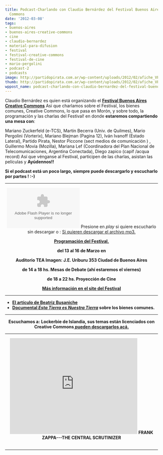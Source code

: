 ```yaml
---
title: Podcast-Charlando con Claudio Bernárdez del Festival Buenos Aires Creative
  Commons
date: '2012-03-08'
tags:
- buenos-aires
- buenos-aires-creative-commons
- cine
- claudio-bernardez
- material-para-difusion
- festival
- festival-creative-commons
- festival-de-cine
- mario-pergolini
- podcast-2
- podcasts
image: http://partidopirata.com.ar/wp-content/uploads/2012/02/afiche_VP_021.jpg
thumb: http://partidopirata.com.ar/wp-content/uploads/2012/02/afiche_VP_021-150x150.jpg
wppost_name: podcast-charlando-con-claudio-bernardez-del-festival-buenos-aires-creative-commons
---
```


Claudio Bernárdez es quien está organizando el <strong><a href="http://www.ccbue.com.ar/" target="_blank">Festival Buenos Aires Creative Commons</a></strong>
Asi que charlamos sobre el Festival, los bienes comunes, Creative Commons, lo que pasa en Morón, y sobre todo, la programación y las charlas del Festival! en donde <strong>estaremos compartiendo una mesa con</strong>:

Mariano Zuckerfeld (e-TCS), Martin Becerra (Univ. de Quilmes), Mario Pergolini (Vorterix), Mariano Blejman (Pagina 12), Iván Ivanoff (Estado Lateral), Partido Pirata, Nestor Piccone (sect medios de comunicación ) , Guillermo Movia (Mozilla), Mariana Lef (Coordinadora del Plan Nacional de Telecomunicaciones, Argentina Conectada), Diego zapico (capif /acqua record)
Así que vénganse al Festival, participen de las charlas, asistan las películas y <strong>Ayúdennos!! </strong>

<strong>Si el podcast está un poco largo, siempre puede descargarlo y escucharlo por partes ! :-)
</strong>

<hr />

<center><object id="player1094763" width="240" height="133" classid="clsid:d27cdb6e-ae6d-11cf-96b8-444553540000" codebase="http://download.macromedia.com/pub/shockwave/cabs/flash/swflash.cab#version=6,0,40,0"><param name="AllowScriptAccess" value="always" /><param name="allowFullScreen" value="true" /><param name="wmode" value="transparent" /><param name="src" value="http://www.ivoox.com/playerivoox_ee_1094763_1.html" /><param name="allowfullscreen" value="true" /><param name="allowscriptaccess" value="always" /><embed id="player1094763" width="240" height="133" type="application/x-shockwave-flash" src="http://www.ivoox.com/playerivoox_ee_1094763_1.html" AllowScriptAccess="always" allowFullScreen="true" wmode="transparent" allowfullscreen="true" allowscriptaccess="always" /></object>
Presione en <em>play</em> si quiere escucharlo sin descargar o :
<a href="http://www.ivoox.com/charlando-claudio-bernardez-del-buenos-aires-creative_md_1094763_1.mp3" target="_blank">Si quieren descargar el archivo mp3.</a></center>
<p style="text-align: center;"><strong><a href="http://www.ccbue.com.ar/programacion/" target="_blank">Programación del Festival.</a></strong></p>
<p style="text-align: center;"><strong>del 13 al 16 de Marzo en</strong></p>
<p style="text-align: center;"><strong>Auditorio TEA Imagen: J.E. Uriburu 353 Ciudad de Buenos Aires</strong></p>
<p style="text-align: center;"><strong>de 14 a 18 hs. Mesas de Debate (ahí estaremos el viernes)</strong></p>
<p style="text-align: center;"><strong>de 18 a 22 hs. Proyección de Cine</strong></p>
<p style="text-align: center;"><strong><a href="http://www.ccbue.com.ar/" target="_blank">Más información en el site del Festival</a></strong></p>


<hr />

<ul>
	<li><strong><a href="http://www.bea.org.ar/2012/03/logica-para-no-logicos/" target="_blank">El artículo de Beatriz Busaniche </a></strong></li>
	<li><strong><a href="http://partidopirata.com.ar/3209/3209"> Documental <em>Esta Tierra es Nuestra Tierra</em></a> sobre los bienes comunes.</strong></li>
</ul>

<hr />
<p style="text-align: center;"><strong>Escuchamos a:</strong>
<strong>Lockerbie de Islandia, sus temas están licenciados con Creative Commons<a href="https://badpandarecords.wordpress.com/2011/01/17/badpanda065/" target="_blank"> pueden descargarlos acá.</a></strong></p>


<hr />

<center>
<iframe src="http://www.youtube.com/embed/tTaiaeXwtRY" frameborder="0" width="420" height="315"></iframe>
<strong>FRANK ZAPPA---THE CENTRAL SCRUTINIZER</strong></center>&nbsp;

<hr />
